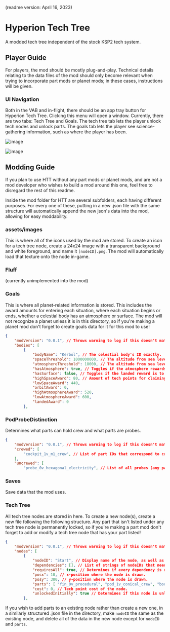 (readme version: April 16, 2023)

# Hyperion Tech Tree
A modded tech tree independent of the stock KSP2 tech system.

## Player Guide

For players, the mod should be mostly plug-and-play. Technical details relating to the data files of the mod should only become relevant when trying to incorporate part mods or planet mods; in these cases, instructions will be given.

### UI Navigation

Both in the VAB and in-flight, there should be an app tray button for Hyperion Tech Tree. Clicking this menu will open a window. Currently, there are two tabs: Tech Tree and Goals. The tech tree tab lets the player unlock tech nodes and unlock parts. The goals tab lets the player see science-gathering information, such as where the player has been.

![image](https://github.com/Hyperion-21/HyperionTechTree/assets/69665635/2407a3e2-2242-4ec8-bc03-592272ebb00f)

![image](https://github.com/Hyperion-21/HyperionTechTree/assets/69665635/5b79e064-e6d1-4643-b7ef-7bf79ceb4fa7)

## Modding Guide

If you plan to use HTT without any part mods or planet mods, and are not a mod developer who wishes to build a mod around this one, feel free to disregard the rest of this readme.

Inside the mod folder for HTT are several subfolders, each having different purposes. For every one of these, putting in a new .json file with the same structure will automatically append the new json's data into the mod, allowing for easy moddability.

### assets/images

This is where all of the icons used by the mod are stored. To create an icon for a tech tree node, create a 24x24 image with a transparent background and white foreground, and name it `[nodeID].png`. The mod will automatically load that texture onto the node in-game.

### Fluff

(currently unimplemented into the mod)

### Goals

This is where all planet-related information is stored. This includes the award amounts for entering each situation, where each situation begins or ends, whether a celestial body has an atmosphere or surface. The mod will not recognize a planet unless it is in this directory, so if you're making a planet mod don't forget to create goals data for it for this mod to use!

```json
{
    "modVersion": "0.0.1", // Throws warning to log if this doesn't match the swinfo.json version number
    "bodies": [
        {
            "bodyName": "Kerbol", // The celestial body's ID exactly.
            "spaceThreshold": 1000000000, // The altitude from sea level where low space becomes high space.
            "atmosphereThreshold": 18000, // The altitude from sea level where low atmosphere becomes high atmosphere. This is NOT the atmosphere height of the body; that is programatically calculated by the program.
            "hasAtmosphere": true, // Toggles if the atmosphere rewards are to be triggered.
            "hasSurface": false, // Toggles if the landed reward is to be triggered.
            "highSpaceAward": 80, // Amount of tech points for claiming this situation. Disclaimer that revisiting a situation on a separate flight will grant additional points, albeit at a reduced rate; specifically, this value divided by 2^(amount of times this situation has been claimed).
            "lowSpaceAward": 440,
            "orbitAward": 0,
            "highAtmosphereAward": 520,
            "lowAtmosphereAward": 600,
            "landedAward": 0
        },
```

### PodProbeDistinction

Determines what parts can hold crew and what parts are probes.

```json
{
    "modVersion": "0.0.1", // Throws warning to log if this doesn't match the swinfo.json version number
    "crewed": [
        "cockpit_1v_m1_crew", // List of part IDs that correspond to crewed command modules. (dispute: should this include crew cabins?)
    ],
    "uncrewed": [
        "probe_0v_hexagonal_electricity", // List of all probes (any part that can control a craft without crew)
```

### Saves

Save data that the mod uses.

### Tech Tree

All tech tree nodes are stored in here. To create a new node(s), create a new file following the following structure. Any part that isn't listed under any tech tree node is permanently locked, so if you're making a part mod don't forget to add or modify a tech tree node that has your part listed!

```json
{
    "modVersion": "0.0.1", // Throws warning to log if this doesn't match the swinfo.json version number
    "nodes": [
        {
            "nodeID": "Start", // Display name of the node, as well as the internal name used.
            "dependencies": [], // List of strings of nodeIDs that need to be unlocked before this node is unlockable.
            "requiresAll": true, // Determines if every dependency is required to make this node unlockable, or if only one is needed.
            "posx": 10, // x-position where the node is drawn.
            "posy": 300, // y-position where the node is drawn.
            "parts": [ "fin_0v_procedural", "pod_1v_conical_crew", "booster_1v_solid_flea", "parachute_0v" ], // List of part IDs of parts that this node unlocks.
            "cost": 0, // Tech point cost of the node.
            "unlockedInitially": true // Determines if this node is unlocked at the start of the save.
        },
```

If you wish to add parts to an existing node rather than create a new one, in a similarly structured .json file in the directory, make `nodeID` the same as the existing node, and delete all of the data in the new node except for `nodeID` and `parts`.
